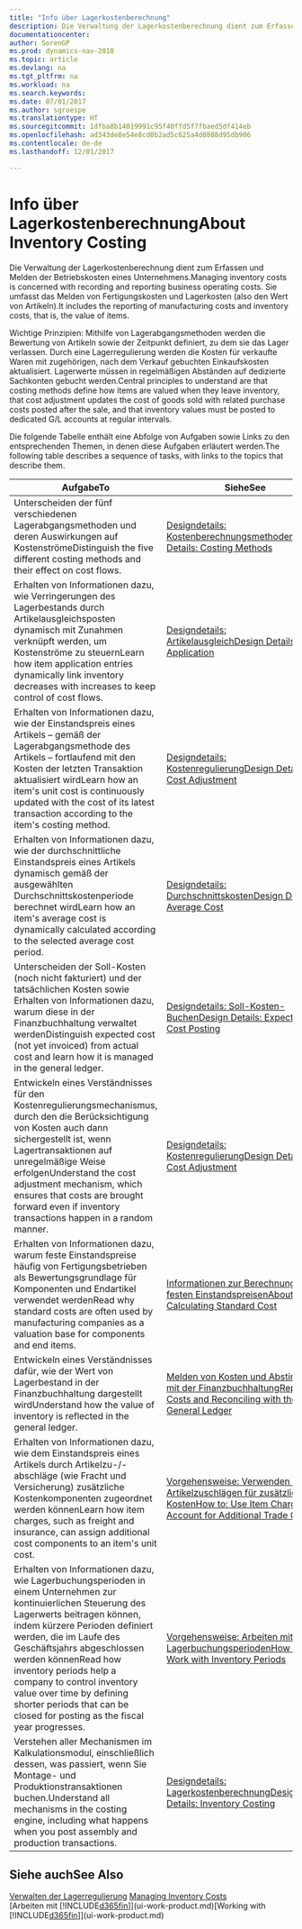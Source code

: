```yaml
---
title: "Info über Lagerkostenberechnung"
description: Die Verwaltung der Lagerkostenberechnung dient zum Erfassen und Melden der Betriebskosten eines Unternehmens. Sie umfasst das Melden von Fertigungskosten und Lagerkosten (also den Wert von Artikeln).
documentationcenter: 
author: SorenGP
ms.prod: dynamics-nav-2018
ms.topic: article
ms.devlang: na
ms.tgt_pltfrm: na
ms.workload: na
ms.search.keywords: 
ms.date: 07/01/2017
ms.author: sgroespe
ms.translationtype: HT
ms.sourcegitcommit: 1dfba8b14019991c95f40ffd5f7fbaed5df414eb
ms.openlocfilehash: ad343de8e54e8cd0b2ad5c625a4d0808d95db906
ms.contentlocale: de-de
ms.lasthandoff: 12/01/2017

---
```

# <a name="about-inventory-costing"></a><span data-ttu-id="27f3c-104">Info über Lagerkostenberechnung</span><span class="sxs-lookup"><span data-stu-id="27f3c-104">About Inventory Costing</span></span>
<span data-ttu-id="27f3c-105">Die Verwaltung der Lagerkostenberechnung dient zum Erfassen und Melden der Betriebskosten eines Unternehmens.</span><span class="sxs-lookup"><span data-stu-id="27f3c-105">Managing inventory costs is concerned with recording and reporting business operating costs.</span></span> <span data-ttu-id="27f3c-106">Sie umfasst das Melden von Fertigungskosten und Lagerkosten (also den Wert von Artikeln).</span><span class="sxs-lookup"><span data-stu-id="27f3c-106">It includes the reporting of manufacturing costs and inventory costs, that is, the value of items.</span></span>  

 <span data-ttu-id="27f3c-107">Wichtige Prinzipien: Mithilfe von Lagerabgangsmethoden werden die Bewertung von Artikeln sowie der Zeitpunkt definiert, zu dem sie das Lager verlassen. Durch eine Lagerregulierung werden die Kosten für verkaufte Waren mit zugehörigen, nach dem Verkauf gebuchten Einkaufskosten aktualisiert. Lagerwerte müssen in regelmäßigen Abständen auf dedizierte Sachkonten gebucht werden.</span><span class="sxs-lookup"><span data-stu-id="27f3c-107">Central principles to understand are that costing methods define how items are valued when they leave inventory, that cost adjustment updates the cost of goods sold with related purchase costs posted after the sale, and that inventory values must be posted to dedicated G/L accounts at regular intervals.</span></span>  

 <span data-ttu-id="27f3c-108">Die folgende Tabelle enthält eine Abfolge von Aufgaben sowie Links zu den entsprechenden Themen, in denen diese Aufgaben erläutert werden.</span><span class="sxs-lookup"><span data-stu-id="27f3c-108">The following table describes a sequence of tasks, with links to the topics that describe them.</span></span>   

|<span data-ttu-id="27f3c-109">**Aufgabe**</span><span class="sxs-lookup"><span data-stu-id="27f3c-109">**To**</span></span>|<span data-ttu-id="27f3c-110">**Siehe**</span><span class="sxs-lookup"><span data-stu-id="27f3c-110">**See**</span></span>|  
|------------|-------------|  
|<span data-ttu-id="27f3c-111">Unterscheiden der fünf verschiedenen Lagerabgangsmethoden und deren Auswirkungen auf Kostenströme</span><span class="sxs-lookup"><span data-stu-id="27f3c-111">Distinguish the five different costing methods and their effect on cost flows.</span></span>|[<span data-ttu-id="27f3c-112">Designdetails: Kostenberechnungsmethoden</span><span class="sxs-lookup"><span data-stu-id="27f3c-112">Design Details: Costing Methods</span></span>](design-details-costing-methods.md)|  
|<span data-ttu-id="27f3c-113">Erhalten von Informationen dazu, wie Verringerungen des Lagerbestands durch Artikelausgleichsposten dynamisch mit Zunahmen verknüpft werden, um Kostenströme zu steuern</span><span class="sxs-lookup"><span data-stu-id="27f3c-113">Learn how item application entries dynamically link inventory decreases with increases to keep control of cost flows.</span></span>|[<span data-ttu-id="27f3c-114">Designdetails: Artikelausgleich</span><span class="sxs-lookup"><span data-stu-id="27f3c-114">Design Details: Item Application</span></span>](design-details-item-application.md)|  
|<span data-ttu-id="27f3c-115">Erhalten von Informationen dazu, wie der Einstandspreis eines Artikels – gemäß der Lagerabgangsmethode des Artikels – fortlaufend mit den Kosten der letzten Transaktion aktualisiert wird</span><span class="sxs-lookup"><span data-stu-id="27f3c-115">Learn how an item's unit cost is continuously updated with the cost of its latest transaction according to the item's costing method.</span></span>|[<span data-ttu-id="27f3c-116">Designdetails: Kostenregulierung</span><span class="sxs-lookup"><span data-stu-id="27f3c-116">Design Details: Cost Adjustment</span></span>](design-details-cost-adjustment.md)|  
|<span data-ttu-id="27f3c-117">Erhalten von Informationen dazu, wie der durchschnittliche Einstandspreis eines Artikels dynamisch gemäß der ausgewählten Durchschnittskostenperiode berechnet wird</span><span class="sxs-lookup"><span data-stu-id="27f3c-117">Learn how an item's average cost is dynamically calculated according to the selected average cost period.</span></span>|[<span data-ttu-id="27f3c-118">Designdetails: Durchschnittskosten</span><span class="sxs-lookup"><span data-stu-id="27f3c-118">Design Details: Average Cost</span></span>](design-details-average-cost.md)|  
|<span data-ttu-id="27f3c-119">Unterscheiden der Soll-Kosten (noch nicht fakturiert) und der tatsächlichen Kosten sowie Erhalten von Informationen dazu, warum diese in der Finanzbuchhaltung verwaltet werden</span><span class="sxs-lookup"><span data-stu-id="27f3c-119">Distinguish expected cost (not yet invoiced) from actual cost and learn how it is managed in the general ledger.</span></span>|[<span data-ttu-id="27f3c-120">Designdetails: Soll-Kosten-Buchen</span><span class="sxs-lookup"><span data-stu-id="27f3c-120">Design Details: Expected Cost Posting</span></span>](design-details-expected-cost-posting.md)|  
|<span data-ttu-id="27f3c-121">Entwickeln eines Verständnisses für den Kostenregulierungsmechanismus, durch den die Berücksichtigung von Kosten auch dann sichergestellt ist, wenn Lagertransaktionen auf unregelmäßige Weise erfolgen</span><span class="sxs-lookup"><span data-stu-id="27f3c-121">Understand the cost adjustment mechanism, which ensures that costs are brought forward even if inventory transactions happen in a random manner.</span></span>|[<span data-ttu-id="27f3c-122">Designdetails: Kostenregulierung</span><span class="sxs-lookup"><span data-stu-id="27f3c-122">Design Details: Cost Adjustment</span></span>](design-details-cost-adjustment.md)|  
|<span data-ttu-id="27f3c-123">Erhalten von Informationen dazu, warum feste Einstandspreise häufig von Fertigungsbetrieben als Bewertungsgrundlage für Komponenten und Endartikel verwendet werden</span><span class="sxs-lookup"><span data-stu-id="27f3c-123">Read why standard costs are often used by manufacturing companies as a valuation base for components and end items.</span></span>|[<span data-ttu-id="27f3c-124">Informationen zur Berechnung von festen Einstandspreisen</span><span class="sxs-lookup"><span data-stu-id="27f3c-124">About Calculating Standard Cost</span></span>](finance-about-calculating-standard-cost.md)|  
|<span data-ttu-id="27f3c-125">Entwickeln eines Verständnisses dafür, wie der Wert von Lagerbestand in der Finanzbuchhaltung dargestellt wird</span><span class="sxs-lookup"><span data-stu-id="27f3c-125">Understand how the value of inventory is reflected in the general ledger.</span></span>|[<span data-ttu-id="27f3c-126">Melden von Kosten und Abstimmen mit der Finanzbuchhaltung</span><span class="sxs-lookup"><span data-stu-id="27f3c-126">Reporting Costs and Reconciling with the General Ledger</span></span>](finance-report-costs-and-reconcile-with-the-general-ledger.md)|  
|<span data-ttu-id="27f3c-127">Erhalten von Informationen dazu, wie dem Einstandspreis eines Artikels durch Artikelzu-/-abschläge (wie Fracht und Versicherung) zusätzliche Kostenkomponenten zugeordnet werden können</span><span class="sxs-lookup"><span data-stu-id="27f3c-127">Learn how item charges, such as freight and insurance, can assign additional cost components to an item's unit cost.</span></span>|[<span data-ttu-id="27f3c-128">Vorgehensweise: Verwenden von Artikelzuschlägen für zusätzliche Kosten</span><span class="sxs-lookup"><span data-stu-id="27f3c-128">How to: Use Item Charges to Account for Additional Trade Costs</span></span>](payables-how-assign-item-charges.md)|  
|<span data-ttu-id="27f3c-129">Erhalten von Informationen dazu, wie Lagerbuchungsperioden in einem Unternehmen zur kontinuierlichen Steuerung des Lagerwerts beitragen können, indem kürzere Perioden definiert werden, die im Laufe des Geschäftsjahrs abgeschlossen werden können</span><span class="sxs-lookup"><span data-stu-id="27f3c-129">Read how inventory periods help a company to control inventory value over time by defining shorter periods that can be closed for posting as the fiscal year progresses.</span></span>|[<span data-ttu-id="27f3c-130">Vorgehensweise: Arbeiten mit Lagerbuchungsperioden</span><span class="sxs-lookup"><span data-stu-id="27f3c-130">How to: Work with Inventory Periods</span></span>](finance-how-to-work-with-inventory-periods.md)|  
|<span data-ttu-id="27f3c-131">Verstehen aller Mechanismen im Kalkulationsmodul, einschließlich dessen, was passiert, wenn Sie Montage- und Produktionstransaktionen buchen.</span><span class="sxs-lookup"><span data-stu-id="27f3c-131">Understand all mechanisms in the costing engine, including what happens when you post assembly and production transactions.</span></span>|[<span data-ttu-id="27f3c-132">Designdetails: Lagerkostenberechnung</span><span class="sxs-lookup"><span data-stu-id="27f3c-132">Design Details: Inventory Costing</span></span>](design-details-inventory-costing.md)|

## <a name="see-also"></a><span data-ttu-id="27f3c-133">Siehe auch</span><span class="sxs-lookup"><span data-stu-id="27f3c-133">See Also</span></span>
<span data-ttu-id="27f3c-134">[Verwalten der Lagerregulierung](finance-manage-inventory-costs.md)  </span><span class="sxs-lookup"><span data-stu-id="27f3c-134">[Managing Inventory Costs](finance-manage-inventory-costs.md)  </span></span>  
<span data-ttu-id="27f3c-135">[Arbeiten mit [!INCLUDE[d365fin](includes/d365fin_md.md)]](ui-work-product.md)</span><span class="sxs-lookup"><span data-stu-id="27f3c-135">[Working with [!INCLUDE[d365fin](includes/d365fin_md.md)]](ui-work-product.md)</span></span>

